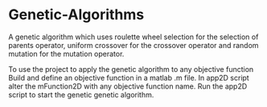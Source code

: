 # Genetic-Algorithms
A genetic algorithm which uses roulette wheel selection for the selection of parents operator,
uniform crossover for the crossover operator and random mutation for the mutation operator.

To use the project to apply the genetic algorithm to any objective function 
Build and define an objective function in a matlab .m file.
In app2D script alter the mFunction2D with any objective function name. 
Run the app2D script to start the genetic genetic algorithm.
